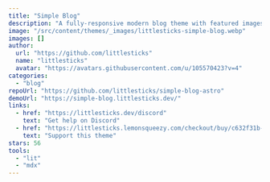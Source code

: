 ```yaml
---
title: "Simple Blog"
description: "A fully-responsive modern blog theme with featured images, a dark theme, copy code block buttons, theme-able styles, and more!"
image: "/src/content/themes/_images/littlesticks-simple-blog.webp"
images: []
author:
  url: "https://github.com/littlesticks"
  name: "littlesticks"
  avatar: "https://avatars.githubusercontent.com/u/105570423?v=4"
categories:
  - "blog"
repoUrl: "https://github.com/littlesticks/simple-blog-astro"
demoUrl: "https://simple-blog.littlesticks.dev/"
links:
  - href: "https://littlesticks.dev/discord"
    text: "Get help on Discord"
  - href: "https://littlesticks.lemonsqueezy.com/checkout/buy/c632f31b-a4ea-405b-ab81-97e8cdc90b06"
    text: "Support this theme"
stars: 56
tools:
  - "lit"
  - "mdx"
---
```

